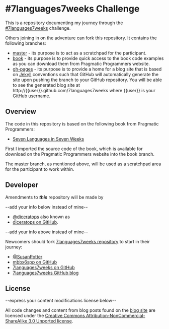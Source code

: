 \#7languages7weeks Challenge
============================

This is a repository documenting my journey through the 
[#7languages7weeks](https://twitter.com/search/%237languages7weeks)
challenge.

Others joining in on the adventure can fork this repository. It contains the 
following branches:

* [master](http://github.com/mbbx6spp/7languages7weeks) - its purpose is to 
act as a scratchpad for the participant.
* [book](http://github.com/mbbx6spp/7languages7weeks/tree/book) - its purpose
is to provide quick access to the book code examples as you can download them 
from Pragmatic Programmers website.
* [gh-pages](http://github.com/mbbx6spp/7languages7weeks/tree/gh-pages) - its
purpose is to provide a home for a blog site that is based on 
[Jekyll](https://github.com/mojombo/jekyll) conventions such that GitHub will 
automatically generate the site upon pushing the branch to your GitHub 
repository. You will be able to see the generated blog site at 
http://{{user}}.github.com/7languages7weeks where {{user}} is your GitHub 
username.


Overview
--------

The code in this repository is based on the following book from 
Pragmatic Programmers:

* [Seven Languages in Seven Weeks](http://www.amazon.com/Seven-Languages-Weeks-Programming-Programmers/dp/193435659X/ref=sr_1_1?s=books&tag=supo-20&ie=UTF8&qid=1307764498&sr=1-1)

First I imported the source code of the book, which is available for download
on the Pragmatic Programmers website into the book branch.

The master branch, as mentioned above, will be used as a scratchpad area 
for the participant to work within.


Developer
---------

Amendments to ***this*** repository will be made by 

--add your info below instead of mine--

* [@diceratops](http://twitter.com/diceratops) also known as 
* [diceratops on GitHub](http://github.com/diceratops).

--add your info above instead of mine--

Newcomers should fork 
[7languages7weeks repository](http://github.com/mbbx6spp/7languages7weeks)
to start in their journey:

* [@SusanPotter](http://twitter.com/SusanPotter)
* [mbbx6spp on GitHub](http://github.com/mbbx6spp)
* [7languages7weeks on GitHub](http://github.com/mbbx6spp/7languages7weeks)
* [7languages7weeks GitHub blog](http://mbbx6spp.github.com/7languages7weeks)


License
-------

--express your content modifications license below--

All code changes and content from blog posts found on the 
[blog site](http://mbbx6spp.github.com/7languages7weeks) are licensed under the 
[Creative Commons Attribution-NonCommercial-ShareAlike 3.0 Unported license](http://creativecommons.org/licenses/by-nc-sa/3.0/legalcode).
